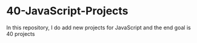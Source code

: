 # 40-JavaScript-Projects
In this repository, I do add new projects for JavaScript and the end goal is 40 projects
